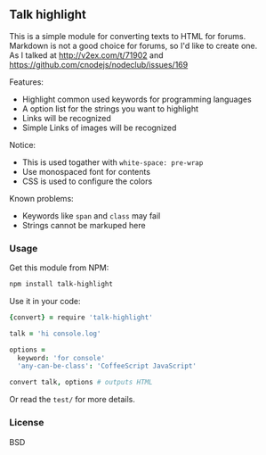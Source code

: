 
Talk highlight
------

This is a simple module for converting texts to HTML for forums.  
Markdown is not a good choice for forums, so I'd like to create one.  
As I talked at http://v2ex.com/t/71902 and https://github.com/cnodejs/nodeclub/issues/169

Features:

* Highlight common used keywords for programming languages
* A option list for the strings you want to highlight
* Links will be recognized
* Simple Links of images will be recognized

Notice:

* This is used togather with `white-space: pre-wrap`
* Use monospaced font for contents
* CSS is used to configure the colors

Known problems:

* Keywords like `span` and `class` may fail
* Strings cannot be markuped here

### Usage

Get this module from NPM:

```bash
npm install talk-highlight
```

Use it in your code:

```coffee
{convert} = require 'talk-highlight'

talk = 'hi console.log'

options =
  keyword: 'for console'
  'any-can-be-class': 'CoffeeScript JavaScript'

convert talk, options # outputs HTML
```

Or read the `test/` for more details.

### License

BSD
